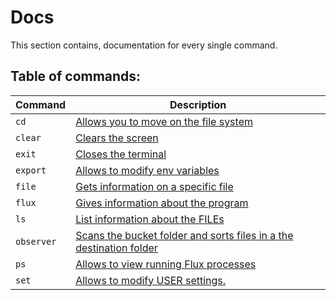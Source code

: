 Docs
===============================
This section contains, documentation for every single command.

Table of commands:
----
Command | Description 
--------|--------
`cd` | [Allows you to move on the file system](./cd.md)
`clear` | [Clears the screen](./clear.md)
`exit` | [Closes the terminal](./exit.md)
`export` | [Allows to modify env variables](./export.md)
`file` | [Gets information on a specific file](./file.md)
`flux` | [Gives information about the program](./flux.md)
`ls` | [List information about the FILEs](./ls.md)
`observer` | [Scans the bucket folder and sorts files in a the destination folder](./observer.md)
`ps` | [Allows to view running Flux processes](./ps.md)
`set` | [Allows to modify USER settings.](./set.md)
